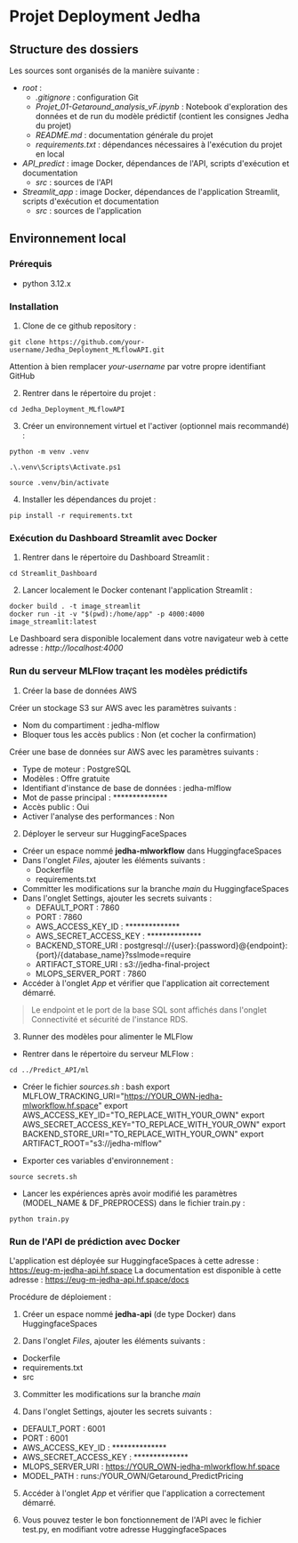 # Projet Deployment Jedha

## Structure des dossiers

Les sources sont organisés de la manière suivante :
 - *root* :
   - *.gitignore* : configuration Git
   - *Projet_01-Getaround_analysis_vF.ipynb* : Notebook d'exploration des données et de run du modèle prédictif (contient les consignes Jedha du projet)
   - *README.md* : documentation générale du projet 
   - *requirements.txt* : dépendances nécessaires à l'exécution du projet en local
 - *API_predict* : image Docker, dépendances de l'API, scripts d'exécution et documentation
   - *src* : sources de l'API
 - *Streamlit_app* : image Docker, dépendances de l'application Streamlit, scripts d'exécution et documentation
   - *src* : sources de l'application


## Environnement local

### Prérequis

- python 3.12.x

### Installation

1. Clone de ce github repository :
```
git clone https://github.com/your-username/Jedha_Deployment_MLflowAPI.git
```
Attention à bien remplacer *your-username* par votre propre identifiant GitHub

2. Rentrer dans le répertoire du projet :
```
cd Jedha_Deployment_MLflowAPI 
```

3. Créer un environnement virtuel et l'activer (optionnel mais recommandé) :
```
python -m venv .venv
```
```Windows
.\.venv\Scripts\Activate.ps1
```
```Mac/Linux
source .venv/bin/activate
```

4. Installer les dépendances du projet :
```
pip install -r requirements.txt
```

### Exécution du Dashboard Streamlit avec Docker

1. Rentrer dans le répertoire du Dashboard Streamlit :
```
cd Streamlit_Dashboard
```

2. Lancer localement le Docker contenant l'application Streamlit :
```
docker build . -t image_streamlit
docker run -it -v "$(pwd):/home/app" -p 4000:4000 image_streamlit:latest 
```

Le Dashboard sera disponible localement dans votre navigateur web à cette adresse : *http://localhost:4000*

### Run du serveur MLFlow traçant les modèles prédictifs

1. Créer la base de données AWS

Créer un stockage S3 sur AWS avec les paramètres suivants :
- Nom du compartiment : jedha-mlflow
- Bloquer tous les accès publics : Non (et cocher la confirmation)

Créer une base de données sur AWS avec les paramètres suivants :
- Type de moteur : PostgreSQL
- Modèles : Offre gratuite
- Identifiant d'instance de base de données : jedha-mlflow
- Mot de passe principal : **************
- Accès public : Oui
- Activer l'analyse des performances : Non

2. Déployer le serveur sur HuggingFaceSpaces

- Créer un espace nommé **jedha-mlworkflow** dans HuggingfaceSpaces
- Dans l'onglet *Files*, ajouter les éléments suivants :
  - Dockerfile
  - requirements.txt
- Committer les modifications sur la branche *main* du HuggingfaceSpaces
- Dans l'onglet Settings, ajouter les secrets suivants :
  - DEFAULT_PORT : 7860
  - PORT : 7860
  - AWS_ACCESS_KEY_ID : **************
  - AWS_SECRET_ACCESS_KEY : **************
  - BACKEND_STORE_URI : postgresql://{user}:{password}@{endpoint}:{port}/{database_name}?sslmode=require
  - ARTIFACT_STORE_URI : s3://jedha-final-project
  - MLOPS_SERVER_PORT : 7860
- Accéder à l'onglet *App* et vérifier que l'application ait correctement démarré.

> Le endpoint et le port de la base SQL sont affichés dans l'onglet Connectivité et sécurité de l'instance RDS.

3. Runner des modèles pour alimenter le MLFlow

- Rentrer dans le répertoire du serveur MLFlow :
```
cd ../Predict_API/ml
```

- Créer le fichier *sources.sh* :
bash
export MLFLOW_TRACKING_URI="https://YOUR_OWN-jedha-mlworkflow.hf.space"
export AWS_ACCESS_KEY_ID="TO_REPLACE_WITH_YOUR_OWN"
export AWS_SECRET_ACCESS_KEY="TO_REPLACE_WITH_YOUR_OWN"
export BACKEND_STORE_URI="TO_REPLACE_WITH_YOUR_OWN" 
export ARTIFACT_ROOT="s3://jedha-mlflow"

- Exporter ces variables d'environnement :
```
source secrets.sh
```

- Lancer les expériences après avoir modifié les paramètres (MODEL_NAME & DF_PREPROCESS) dans le fichier train.py :
```
python train.py
```

### Run de l'API de prédiction avec Docker

L'application est déployée sur HuggingfaceSpaces à cette adresse : https://eug-m-jedha-api.hf.space
La documentation est disponible à cette adresse : https://eug-m-jedha-api.hf.space/docs

Procédure de déploiement :

1. Créer un espace nommé **jedha-api** (de type Docker) dans HuggingfaceSpaces

2. Dans l'onglet *Files*, ajouter les éléments suivants :
  - Dockerfile
  - requirements.txt
  - src

3. Committer les modifications sur la branche *main*

4. Dans l'onglet Settings, ajouter les secrets suivants :
  - DEFAULT_PORT : 6001
  - PORT : 6001
  - AWS_ACCESS_KEY_ID : **************
  - AWS_SECRET_ACCESS_KEY : **************
  - MLOPS_SERVER_URI : https://YOUR_OWN-jedha-mlworkflow.hf.space
  - MODEL_PATH : runs:/YOUR_OWN/Getaround_PredictPricing

5. Accéder à l'onglet *App* et vérifier que l'application a correctement démarré.

6. Vous pouvez tester le bon fonctionnement de l'API avec le fichier test.py, en modifiant votre adresse HuggingfaceSpaces
